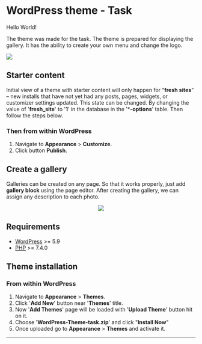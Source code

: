 # WordPress theme - Task

Hello World!

The theme was made for the task. The theme is prepared for displaying the gallery. It has the ability to create your own menu and change the logo.

![](https://i.imgur.com/YIWkswI.png)

## Starter content
Initial view of a theme with starter content will only happen for “**fresh sites**” – new installs that have not yet had any posts, pages, widgets, or customizer settings updated. This state can be changed. By changing the value of '**fresh_site**' to '**1**' in the database in the '***-options**' table. Then follow the steps below.
### Then from within WordPress ###
1. Navigate to **Appearance** > **Customize**.
2. Click button **Publish**.

## Create a gallery

Galleries can be created on any page. So that it works properly, just add **gallery block** using the page editor. After creating the gallery, we can assign any description to each photo.

<p align="center">
  <img src="https://i.imgur.com/KmAy6EA.png"/>
</p>

## Requirements

- [WordPress](https://wordpress.org/) >= 5.9
- [PHP](https://secure.php.net/manual/en/install.php) >= 7.4.0

## Theme installation

### From within WordPress ###
1. Navigate to **Appearance** > **Themes**.
2. Click '**Add New**' button near '**Themes**' title.
3. Now '**Add Themes**' page will be loaded with '**Upload Theme**' button hit on it.
4. Choose '**WordPress-Theme-task.zip**' and click "**Install Now**"
5. Once uploaded go to **Appearance** > **Themes** and activate it.
------------
